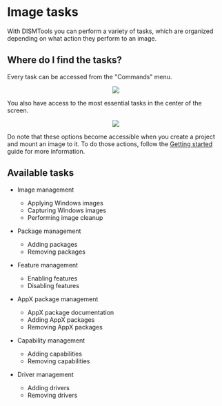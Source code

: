 # Image tasks

With DISMTools you can perform a variety of tasks, which are organized depending on what action they perform to an image.

## Where do I find the tasks?

Every task can be accessed from the "Commands" menu.

<p align="center">
	<img src="../../../res/img_tasks/cmd_menu.png"/>
</p>

You also have access to the most essential tasks in the center of the screen.

<p align="center">
	<img src="../../../res/img_tasks/quick_actions.png"/>
</p>

Do note that these options become accessible when you create a project and mount an image to it. To do those actions, follow the [Getting started](../getting_started/start.md) guide for more information.

## Available tasks

- Image management

	- Applying Windows images
	- Capturing Windows images
	- Performing image cleanup
	
- Package management

	- Adding packages
	- Removing packages

- Feature management

	- Enabling features
	- Disabling features

- AppX package management

	- AppX package documentation
	- Adding AppX packages
	- Removing AppX packages
	
- Capability management

	- Adding capabilities
	- Removing capabilities

- Driver management

	- Adding drivers
	- Removing drivers